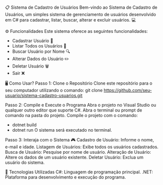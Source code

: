 📋 Sistema de Cadastro de Usuários
Bem-vindo ao Sistema de Cadastro de Usuários, um simples sistema de gerenciamento de usuários desenvolvido em C# para cadastrar, listar, buscar, alterar e excluir usuários. 💻

⚙️ Funcionalidades
Este sistema oferece as seguintes funcionalidades:

- Cadastrar Usuário 📝
- Listar Todos os Usuários 📜
- Buscar Usuário por Nome 🔍
- Alterar Dados do Usuário ✏️
- Deletar Usuário 🗑️
- Sair ❌

🖥️ Como Usar?
Passo 1: Clone o Repositório
Clone este repositório para o seu computador utilizando o comando:
git clone https://github.com/seu-usuario/sistema-cadastro-usuarios.git

Passo 2: Compile e Execute o Programa
Abra o projeto no Visual Studio ou qualquer outro editor que suporte C#.
Abra o terminal ou prompt de comando na pasta do projeto.
Compile o projeto com o comando:
- dotnet build
- dotnet run
O sistema será executado no terminal.

Passo 3: Interaja com o Sistema 🎮
Cadastro de Usuário: Informe o nome, e-mail e idade.
Listagem de Usuários: Exibe todos os usuários cadastrados.
Busca de Usuário: Pesquise por nome de usuário.
Alteração de Usuário: Altere os dados de um usuário existente.
Deletar Usuário: Exclua um usuário do sistema.

📌 Tecnologias Utilizadas
C#: Linguagem de programação principal.
.NET: Plataforma para desenvolvimento e execução do programa.
